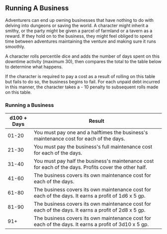 ## Running A Business
Adventurers can end up owning businesses that have nothing to do with delving into dungeons or saving the world. A character might inherit a smithy, or the party might be given a parcel of farmland or a tavern as a reward. If they hold on to the business, they might feel obliged to spend time between adventures maintaining the venture and making sure it runs smoothly.

A character rolls percentile dice and adds the number of days spent on this downtime activity (maximum 30), then compares the total to the table below to determine what happens.

If the character is required to pay a cost as a result of rolling on this table but fails to do so, the business begins to fail. For each unpaid debt incurred in this manner, the character takes a - 10 penalty to subsequent rolls made on this table.

### Running a Business
| d100 + Days | Result                                                                                                |
|-------------|-------------------------------------------------------------------------------------------------------|
| 01-20       | You must pay one and a halftimes the business's maintenance cost for each of the days.                |
| 21-30       | You must pay the business's full maintenance cost for each of the days.                               |
| 31-40       | You must pay half the business's maintenance cost for each of the days. Profits cover the other half. |
| 41-60       | The business covers its own maintenance cost for each of the days.                                    |
| 61-80       | The business covers its own maintenance cost for each of the days. It earns a profit of 1d6 x 5 gp.   |
| 81-90       | The business covers its own maintenance cost for each of the days. It earns a profit of 2d8 x 5 gp.   |
| 91+         | The business covers its own maintenance cost for each of the days. It earns a profit of 3d10 x 5 gp.  |